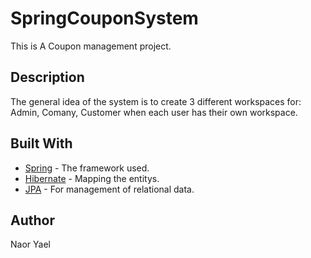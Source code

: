 # SpringCouponSystem
This is A Coupon management project.

## Description
The general idea of the system is to create 3 different workspaces for: Admin, Comany, Customer 
when each user has their own workspace.

## Built With
* [Spring](https://spring.io/) - The framework used.
* [Hibernate](https://hibernate.org/) - Mapping the entitys.
* [JPA](https://en.wikipedia.org/wiki/Java_Persistence_API/) - For management of relational data.

## Author
Naor Yael
